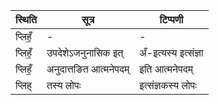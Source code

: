 | स्थिति | सूत्र | टिप्पणी |
| ----- | ------- | ------ |
| प्लिहँ॒ | - | - |
| प्लिहँ॒ | उपदेशेऽजनुनासिक इत् | अँ-इत्यस्य इत्संज्ञा |
| प्लिहँ॒ | अनुदात्तङित आत्मनेपदम् | इति आत्मनेपदम् |
| प्लिह् | तस्य लोपः | इत्संज्ञकस्य लोपः |
